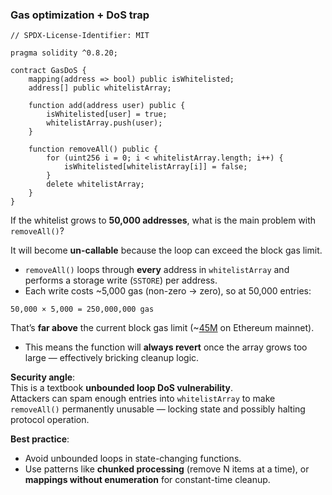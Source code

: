 ### Gas optimization + DoS trap
```solidity
// SPDX-License-Identifier: MIT

pragma solidity ^0.8.20;

contract GasDoS {
    mapping(address => bool) public isWhitelisted;
    address[] public whitelistArray;

    function add(address user) public {
        isWhitelisted[user] = true;
        whitelistArray.push(user);
    }

    function removeAll() public {
        for (uint256 i = 0; i < whitelistArray.length; i++) {
            isWhitelisted[whitelistArray[i]] = false;
        }
        delete whitelistArray;
    }
}
```
If the whitelist grows to **50,000 addresses**, what is the main problem with `removeAll()`?

It will become **un-callable** because the loop can exceed the block gas limit.  
- `removeAll()` loops through **every** address in `whitelistArray` and performs a storage write (`SSTORE`) per address.
- Each write costs ~5,000 gas (non-zero → zero), so at 50,000 entries:
```
50,000 × 5,000 = 250,000,000 gas
```
That’s **far above** the current block gas limit (~[45M](https://www.radom.com/insights/ethereum-elevates-block-gas-limit-to-45-million-advancing-its-scaling-efforts) on Ethereum mainnet).
- This means the function will **always revert** once the array grows too large — effectively bricking cleanup logic.

**Security angle**:  
This is a textbook **unbounded loop DoS vulnerability**.  
Attackers can spam enough entries into `whitelistArray` to make `removeAll()` permanently unusable — locking state and possibly halting protocol operation.

**Best practice**:
- Avoid unbounded loops in state-changing functions.
- Use patterns like **chunked processing** (remove N items at a time), or **mappings without enumeration** for constant-time cleanup.
